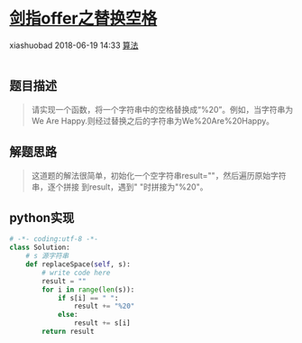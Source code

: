 <div class="blog-article">
    <h1><a href="p.html?p=算法/剑指offer之替换空格" class="title">剑指offer之替换空格</a></h1>
    <span class="author">xiashuobad</span>
    <span class="time">2018-06-19 14:33</span>
    <span><a href="tags.html?t=算法" class="tag">算法</a></span>
    </div>
<br/>

## 题目描述 ##
> 请实现一个函数，将一个字符串中的空格替换成“%20”。例如，当字符串为We Are Happy.则经过替换之后的字符串为We%20Are%20Happy。
## 解题思路 ##
> 这道题的解法很简单，初始化一个空字符串result=""，然后遍历原始字符串，逐个拼接
>到result，遇到" "时拼接为"%20"。

## python实现 ##
```python
# -*- coding:utf-8 -*-
class Solution:
    # s 源字符串
    def replaceSpace(self, s):
        # write code here
        result = ""
        for i in range(len(s)):
            if s[i] == " ":
                result += "%20"
            else:
                result += s[i]
        return result
```
